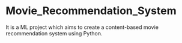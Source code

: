 # Movie_Recommendation_System
It is a ML project which aims to create a content-based movie recommendation system using Python.
